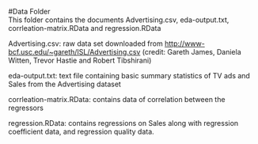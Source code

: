 #Data Folder  
This folder contains the documents Advertising.csv, eda-output.txt, corrleation-matrix.RData and regression.RData  

Advertising.csv: raw data set downloaded from http://www-bcf.usc.edu/~gareth/ISL/Advertising.csv (credit: Gareth James, Daniela Witten, Trevor Hastie and Robert Tibshirani) 

eda-output.txt: text file containing basic summary statistics of TV ads and Sales from the Advertising dataset  

corrleation-matrix.RData: contains data of correlation between the regressors

regression.RData: contains regressions on Sales along with regression coefficient data, and regression quality data.    